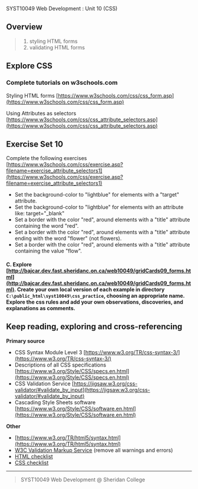 SYST10049 Web Development
: Unit 10 (CSS)

## Overview
> 1. styling HTML forms
> 2. validating HTML forms


## Explore CSS 
### Complete tutorials on w3schools.com
Styling HTML forms
[https://www.w3schools.com/css/css_form.asp](https://www.w3schools.com/css/css_form.asp)

Using Attributes as selectors
[https://www.w3schools.com/css/css_attribute_selectors.asp](https://www.w3schools.com/css/css_attribute_selectors.asp)



## Exercise Set 10
Complete the following exercises [https://www.w3schools.com/css/exercise.asp?filename=exercise_attribute_selectors1](https://www.w3schools.com/css/exercise.asp?filename=exercise_attribute_selectors1)
-   Set the background-color to "lightblue" for elements with a "target" attribute.
-   Set the background-color to "lightblue" for elements with an attribute like: target="_blank"
-   Set a border with the color "red", around elements with a "title" attribute containing the word "red".
-   Set a border with the color "red", around elements with a "title" attribute ending with the word "flower" (not flowers).
-   Set a border with the color "red", around elements with a "title" attribute containing the value "flow".

 #### C. Explore [http://bajcar.dev.fast.sheridanc.on.ca/web10049/gridCards09_forms.html](http://bajcar.dev.fast.sheridanc.on.ca/web10049/gridCards09_forms.html). Create your own local version of each example in directory `C:\public_html\syst10049\css_practice`, choosing an appropriate name. Explore the css rules and add your own observations, discoveries, and explanations as comments.


## Keep reading, exploring and cross-referencing

**Primary source** 
- CSS Syntax Module Level 3 [https://www.w3.org/TR/css-syntax-3/](https://www.w3.org/TR/css-syntax-3/)
- Descriptions of all CSS specifications [https://www.w3.org/Style/CSS/specs.en.html](https://www.w3.org/Style/CSS/specs.en.html)
- CSS Validation Service [https://jigsaw.w3.org/css-validator/#validate_by_input](https://jigsaw.w3.org/css-validator/#validate_by_input)
- Cascading Style Sheets software [https://www.w3.org/Style/CSS/software.en.html](https://www.w3.org/Style/CSS/software.en.html)

**Other**
- [https://www.w3.org/TR/html5/syntax.html](https://www.w3.org/TR/html5/syntax.html)
- [W3C Validation Markup Service](https://validator.w3.org) (remove all warnings and errors)
- [HTML checklist](http://bajcar.dev.fast.sheridanc.on.ca/web10049/checklists/htmlSheet.html)
- [CSS checklist](http://bajcar.dev.fast.sheridanc.on.ca/web10049/checklists/cssSheet.html)

 
---
> SYST10049 Web Development @ Sheridan College
<!--stackedit_data:
eyJoaXN0b3J5IjpbMTU1MTMwOTEwNCw2NjExOTg3MzRdfQ==
-->